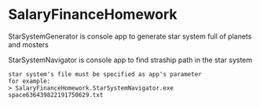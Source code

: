 # SalaryFinanceHomework

StarSystemGenerator
	is console app to generate star system full of planets and mosters

StarSystemNavigator
	is console app to find straship path in the star system
	
	star system's file must be specified as app's parameter
	for example:
	> SalaryFinanceHomework.StarSystemNavigator.exe space636439822191750629.txt	
